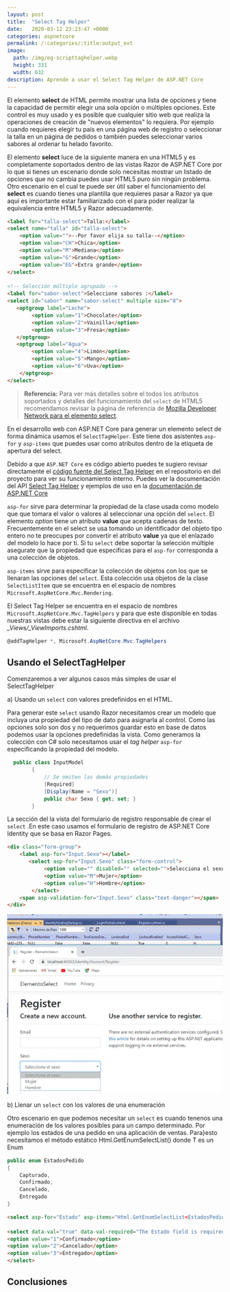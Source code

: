 ```yaml
---
layout: post
title:  "Select Tag Helper"
date:   2020-03-12 23:23:47 +0000
categories: aspnetcore
permalink: /:categories/:title:output_ext
image:
  path: /img/og-scripttaghelper.webp
  height: 331
  width: 632
description: Aprende a usar el Select Tag Helper de ASP.NET Core
---
```


El elemento **select** de HTML permite mostrar una lista de opciones y tiene la capacidad de permitir elegir una sola opción o múltiples opciones. Este control es muy usado y es posible que cualquier sitio web que realiza la operaciones de creación de "nuevos elementos" lo requiera. Por ejemplo cuando requieres elegir tu país en una página web de registro o seleccionar la talla en un página de pedidos o también puedes seleccionar varios sabores al ordenar tu helado favorito.

El elemento **select** luce de la siguiente manera en una HTML5 y es completamente soportados dentro de las vistas Razor de ASP.NET Core por lo que si tienes un escenario donde solo necesitas mostrar un listado de opciones que no cambia puedes usar HTML5 puro sin ningún problema. Otro escenario en el cual te puede ser útil saber el funcionamiento del **select** es cuando tienes una plantilla que requieres pasar a Razor ya que aquí es importante estar familiarizado con el para poder realizar la equivalencia entre HTML5 y Razor adecuadamente.

```html
<label for="talla-select">Talla:</label>
<select name="talla" id="talla-select">
    <option value="">--Por favor elija su talla--</option>
    <option value="CH">Chica</option>
    <option value="M">Mediana</option>
    <option value="G">Grande</option>
    <option value="EG">Extra grande</option>
</select>

<!-- Selección múltiple agrupado -->
<label for="sabor-select">Seleccione sabores :</label>
<select id="sabor" name="sabor-select" multiple size="8">
   <optgroup label="Leche">
        <option value="1">Chocolate</option>
        <option value="2">Vainilla</option>
        <option value="3">Fresa</option>
   </optgroup>
   <optgroup label="Agua">
        <option value="4">Limón</option>
        <option value="5">Mango</option>
        <option value="6">Uva</option>
    </optgroup>
</select>
```

> **Referencia:** Para ver más detalles sobre el todos los atributos soportados y detalles del funcionamiento del `select` de HTML5 recomendamos revisar la página de referencia de [Mozilla Developer Network  para el elemento select](https://developer.mozilla.org/es/docs/Web/HTML/Elemento/select).

En el desarrollo web con ASP.NET Core para generar un elemento select de forma dinámica usamos el `SelectTagHelper`. Este tiene dos asistentes `asp-for` y `asp-items` que puedes usar como atributos dentro de la etiqueta de apertura del select.

Debido a que `ASP.NET Core` es código abierto puedes te sugiero revisar directamente el [código fuente del Select Tag Helper](https://github.com/dotnet/aspnetcore/blob/master/src/Mvc/Mvc.TagHelpers/src/SelectTagHelper.cs) en el repositorio en del proyecto para ver su funcionamiento interno. Puedes ver la documentación del API [Select Tag Helper](https://docs.microsoft.com/en-us/dotnet/api/microsoft.aspnetcore.mvc.taghelpers.selecttaghelper?view=aspnetcore-3.1) y ejemplos de uso en la [documentación de ASP.NET Core](https://docs.microsoft.com/es-es/aspnet/core/mvc/views/working-with-forms?view=aspnetcore-3.1#the-select-tag-helper)

`asp-for` sirve para determinar la propiedad de la clase usada como modelo que que tomara el valor o valores al seleccionar una opción del `select`. El elemento *option* tiene un atributo **value** que acepta cadenas de texto. Frecuentemente en el select se usa tomando un identificador del objeto tipo entero no te preocupes por convertir el atributo **value** ya que el enlazado del modelo lo hace por ti. Si tu `select` debe soportar la selección múltiple asegurate que la propiedad que especificas para el `asp-for` corresponda a una colección de objetos.

`asp-items` sirve para especificar la colección de objetos con los que se llenaran las opciones del `select`. Esta colección usa objetos de la clase `SelectListItem` que se encuentra en el espacio de nombres `Microsoft.AspNetCore.Mvc.Rendering`.

El Select Tag Helper se encuentra en el espacio de nombres `Microsoft.AspNetCore.Mvc.TagHelpers` y para que este disponible en todas nuestras vistas debe estar la siguiente directiva en el archivo *_Views/_ViewImports.cshtml*.

 ```csharp
 @addTagHelper *, Microsoft.AspNetCore.Mvc.TagHelpers
 ```

## Usando el SelectTagHelper

Comenzaremos a ver algunos casos más simples de usar el SelectTagHelper 

a) Usando un `select` con valores predefinidos en el HTML.

Para generar este `select` usando Razor necesitamos crear un modelo que incluya una propiedad del tipo de dato para asignarla al control. Como las opciones solo son dos y no requerimos guardar esto en base de datos podemos usar la opciones predefinidas la vista. Como generamos la colección con C# solo necesitamos usar el _tag helper_ `asp-for` especificando la propiedad del modelo.

```cs
  public class InputModel
        {
            // Se omiten las demás propiedades
            [Required]
            [Display(Name = "Sexo")]
            public char Sexo { get; set; }
        }

```

La sección del la vista del formulario de registro responsable de crear el `select` .En este caso usamos el formulario de registro de ASP.NET Core Identity que se basa en Razor Pages.

```html
<div class="form-group">
    <label asp-for="Input.Sexo"></label>
       <select asp-for="Input.Sexo" class="form-control">
            <option value="" disabled="" selected="">Selecciona el sexo</option>
            <option value="M">Mujer</option>
            <option value="H">Hombre</option>
        </select>
    <span asp-validation-for="Input.Sexo" class="text-danger"></span>
</div>
```

<img src="/img/simple-select.webp" loading="lazy" alt="SelectTagHelper en el formulario de registro">

b) Llenar un `select` con los valores de una enumeración

Otro escenario en que podemos necesitar un `select` es cuando tenenos una enumeración de los valores posibles para un campo determinado. Por ejemplo los estados de una pedido en una aplicación de ventas. Para}esto necesitamos el método estático Html.GetEnumSelectList<T>() donde T es un Enum

```cs
public enum EstadosPedido
{
    Capturado,
    Confirmado,
    Cancelado,
    Entregado
}
```

```html
<select asp-for="Estado" asp-items="Html.GetEnumSelectList<EstadosPedido>()"></select>

<select data-val="true" data-val-required="The Estado field is required." id="Estado" name="Estado"><option selected="selected" value="0">Capturado</option>
<option value="1">Confirmado</option>
<option value="2">Cancelado</option>
<option value="3">Entregado</option>
</select>
```

## Conclusiones
